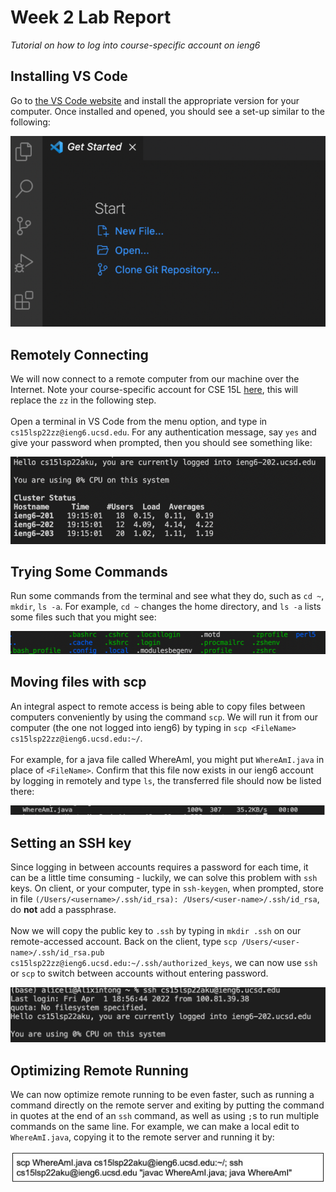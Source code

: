 # Week 2 Lab Report

*Tutorial on how to log into course-specific account on ieng6*

## Installing VS Code

Go to [the VS Code website](https://code.visualstudio.com/) and install the appropriate version for your computer. Once installed and opened, you should see a set-up similar to the following:

![Image](2-1.png)

## Remotely Connecting

We will now connect to a remote computer from our machine over the Internet. Note your course-specific account for CSE 15L [here](https://sdacs.ucsd.edu/~icc/index.php), this will replace the `zz` in the following step. \
  \
Open a terminal in VS Code from the menu option, and type in `cs15lsp22zz@ieng6.ucsd.edu`. For any authentication message, say `yes` and give your password when prompted, then you should see something like: 
  
![Image](2-2.png)

## Trying Some Commands

Run some commands from the terminal and see what they do, such as `cd ~`, `mkdir`, `ls -a`. For example, `cd ~` changes the home directory, and `ls -a` lists some files such that you might see:
  
![Image](2-3.png)

## Moving files with scp

An integral aspect to remote access is being able to copy files between computers conveniently by using the command `scp`. We will run it from our computer (the one not logged into ieng6) by typing in `scp <FileName> cs15lsp22zz@ieng6.ucsd.edu:~/`. \
  \
For example, for a java file called WhereAmI, you might put `WhereAmI.java` in place of `<FileName>`. Confirm that this file now exists in our ieng6 account by logging in remotely and type `ls`, the transferred file should now be listed there:
  
![Image](2-4.png)

## Setting an SSH key

Since logging in between accounts requires a password for each time, it can be a little time consuming - luckily, we can solve this problem with `ssh` keys. On client, or your computer, type in `ssh-keygen`, when prompted, store in file `(/Users/<username>/.ssh/id_rsa): /Users/<user-name>/.ssh/id_rsa`, do **not** add a passphrase. \
  \
Now we will copy the public key to `.ssh` by typing in `mkdir .ssh` on our remote-accessed account. Back on the client, type `scp /Users/<user-name>/.ssh/id_rsa.pub cs15lsp22zz@ieng6.ucsd.edu:~/.ssh/authorized_keys`, we can now use `ssh` or `scp` to switch between accounts without entering password.
  
![Image](2-5.png)

## Optimizing Remote Running
  
We can now optimize remote running to be even faster, such as running a command directly on the remote server and exiting by putting the command in quotes at the end of an `ssh` command, as well as using `;`s to run multiple commands on the same line. For example, we can make a local edit to `WhereAmI.java`, copying it to the remote server and running it by:
  
![Image](2-6.png)
